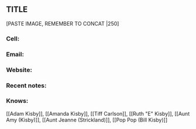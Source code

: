 ## TITLE

[PASTE IMAGE, REMEMBER TO CONCAT |250]

### Cell: 
### Email: 
### Website: 

### Recent notes:


### Knows:
[[Adam Kisby]], [[Amanda Kisby]], [[Tiff Carlson]], [[Ruth "E" Kisby]], [[Aunt Amy (Kisby)]], [[Aunt Jeanne (Strickland)]], [[Pop Pop (Bill Kisby)]]
